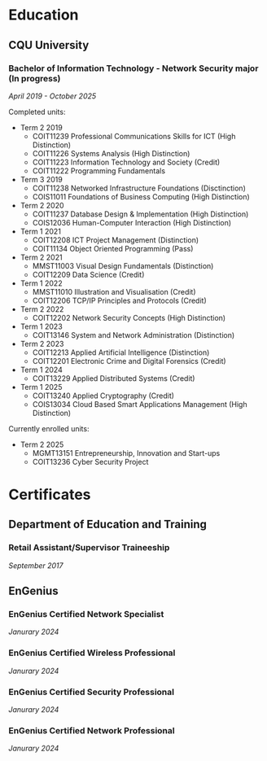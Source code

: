 # Education

## CQU University
### Bachelor of Information Technology - Network Security major (In progress)
*April 2019 - October 2025*

Completed units:

- Term 2 2019
  - COIT11239 Professional Communications Skills for ICT (High Distinction)
  - COIT11226 Systems Analysis (High Distinction)
  - COIT11223 Information Technology and Society (Credit)
  - COIT11222 Programming Fundamentals
- Term 3 2019
  - COIT11238 Networked Infrastructure Foundations (Disctinction)
  - COIS11011 Foundations of Business Computing (High Distinction)
- Term 2 2020
  - COIT11237 Database Design & Implementation (High Distinction)
  - COIS12036 Human-Computer Interaction (High Distinction)
- Term 1 2021
  - COIT12208 ICT Project Management (Distinction)
  - COIT11134 Object Oriented Programming (Pass)
- Term 2 2021
  - MMST11003 Visual Design Fundamentals (Distinction)
  - COIT12209 Data Science (Credit)
- Term 1 2022
  - MMST11010 Illustration and Visualisation (Credit)
  - COIT12206 TCP/IP Principles and Protocols (Credit)
- Term 2 2022
  - COIT12202 Network Security Concepts (High Distinction)
- Term 1 2023
  - COIT13146 System and Network Administration (Distinction)
- Term 2 2023
  - COIT12213 Applied Artificial Intelligence (Distinction)
  - COIT12201 Electronic Crime and Digital Forensics (Credit)
- Term 1 2024
  - COIT13229 Applied Distributed Systems (Credit)
- Term 1 2025
  - COIT13240 Applied Cryptography (Credit)
  - COIS13034 Cloud Based Smart Applications Management (High Distinction)
 
Currently enrolled units:

- Term 2 2025
  - MGMT13151 Entrepreneurship, Innovation and Start-ups
  - COIT13236 Cyber Security Project

# Certificates

## Department of Education and Training
### Retail Assistant/Supervisor Traineeship
*September 2017*

## EnGenius
### EnGenius Certified Network Specialist
*Janurary 2024*

### EnGenius Certified Wireless Professional
*Janurary 2024*

### EnGenius Certified Security Professional
*Janurary 2024*

### EnGenius Certified Network Professional
*Janurary 2024*
